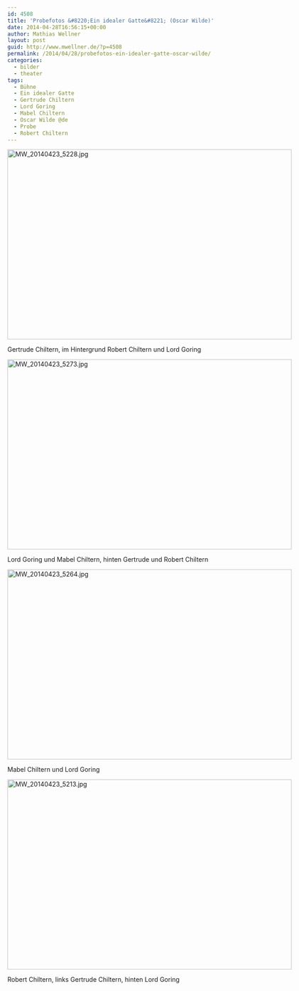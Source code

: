 ```yaml
---
id: 4508
title: 'Probefotos &#8220;Ein idealer Gatte&#8221; (Oscar Wilde)'
date: 2014-04-28T16:56:15+00:00
author: Mathias Wellner
layout: post
guid: http://www.mwellner.de/?p=4508
permalink: /2014/04/28/probefotos-ein-idealer-gatte-oscar-wilde/
categories:
  - bilder
  - theater
tags:
  - Bühne
  - Ein idealer Gatte
  - Gertrude Chiltern
  - Lord Goring
  - Mabel Chiltern
  - Oscar Wilde @de
  - Probe
  - Robert Chiltern
---
```

<div style="width: 650px" class="wp-caption aligncenter">
  <a href="https://www.flickr.com/photos/mwellner/14016930805" title="MW_20140423_5228.jpg by mathias wellner, on Flickr"><img src="https://farm6.staticflickr.com/5200/14016930805_999ce58b78_z.jpg" width="640" height="427" alt="MW_20140423_5228.jpg" /></a>
  
  <p class="wp-caption-text">
    Gertrude Chiltern, im Hintergrund Robert Chiltern und Lord Goring<br />
  </p>
</div>

<div style="width: 650px" class="wp-caption aligncenter">
  <a href="https://www.flickr.com/photos/mwellner/14016954845" title="MW_20140423_5273.jpg by mathias wellner, on Flickr"><img src="https://farm3.staticflickr.com/2916/14016954845_9c868d82b3_z.jpg" width="640" height="427" alt="MW_20140423_5273.jpg" /></a>
  
  <p class="wp-caption-text">
    Lord Goring und Mabel Chiltern, hinten Gertrude und Robert Chiltern<br />
  </p>
</div>

<div style="width: 650px" class="wp-caption aligncenter">
  <a href="https://www.flickr.com/photos/mwellner/14013752842" title="MW_20140423_5264.jpg by mathias wellner, on Flickr"><img src="https://farm8.staticflickr.com/7090/14013752842_5e1ef1a2bc_z.jpg" width="640" height="427" alt="MW_20140423_5264.jpg" /></a>
  
  <p class="wp-caption-text">
    Mabel Chiltern und Lord Goring<br />
  </p>
</div>

<div style="width: 650px" class="wp-caption aligncenter">
  <a href="https://www.flickr.com/photos/mwellner/14016908015" title="MW_20140423_5213.jpg by mathias wellner, on Flickr"><img src="https://farm8.staticflickr.com/7134/14016908015_94e182c733_z.jpg" width="640" height="427" alt="MW_20140423_5213.jpg" /></a>
  
  <p class="wp-caption-text">
    Robert Chiltern, links Gertrude Chiltern, hinten Lord Goring<br />
  </p>
</div>